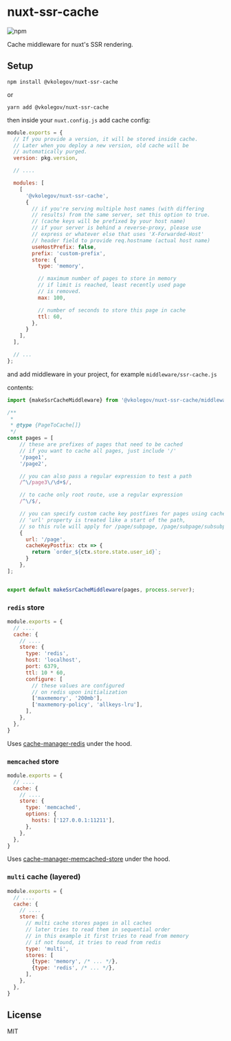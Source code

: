 # nuxt-ssr-cache

![npm](https://img.shields.io/npm/v/%40vkolegov%2Fnuxt-ssr-cache)

Cache middleware for nuxt's SSR rendering.

## Setup

```npm install @vkolegov/nuxt-ssr-cache```

or

```yarn add @vkolegov/nuxt-ssr-cache```

then inside your `nuxt.config.js` add cache config:

```javascript
module.exports = {
  // If you provide a version, it will be stored inside cache.
  // Later when you deploy a new version, old cache will be
  // automatically purged.
  version: pkg.version,

  // ....

  modules: [
    [
      '@vkolegov/nuxt-ssr-cache',
      {
        // if you're serving multiple host names (with differing
        // results) from the same server, set this option to true.
        // (cache keys will be prefixed by your host name)
        // if your server is behind a reverse-proxy, please use
        // express or whatever else that uses 'X-Forwarded-Host'
        // header field to provide req.hostname (actual host name)
        useHostPrefix: false,
        prefix: 'custom-prefix',
        store: {
          type: 'memory',

          // maximum number of pages to store in memory
          // if limit is reached, least recently used page
          // is removed.
          max: 100,

          // number of seconds to store this page in cache
          ttl: 60,
        },
      }
    ],
  ],

  // ...
};
```

and add middleware in your project, for example `middleware/ssr-cache.js`

contents:
```javascript
import {makeSsrCacheMiddleware} from '@vkolegov/nuxt-ssr-cache/middleware';

/**
 *
 * @type {PageToCache[]}
 */
const pages = [
    // these are prefixes of pages that need to be cached
    // if you want to cache all pages, just include '/'
    '/page1',
    '/page2',

    // you can also pass a regular expression to test a path
    /^\/page3\/\d+$/,

    // to cache only root route, use a regular expression
    /^\/$/,

    // you can specify custom cache key postfixes for pages using cacheKeyPostfix callback
    // 'url' property is treated like a start of the path, 
    // so this rule will apply for /page/subpage, /page/subpage/subsubpage, etc
    {
      url: '/page',
      cacheKeyPostfix: ctx => {
        return `order_${ctx.store.state.user_id}`;
      }
    },
];


export default makeSsrCacheMiddleware(pages, process.server);

```

### `redis` store

```javascript
module.exports = {
  // ....
  cache: {
    // ....
    store: {
      type: 'redis',
      host: 'localhost',
      port: 6379,
      ttl: 10 * 60,
      configure: [
        // these values are configured
        // on redis upon initialization
        ['maxmemory', '200mb'],
        ['maxmemory-policy', 'allkeys-lru'],
      ],
    },
  },
}
```

Uses [cache-manager-redis](https://www.npmjs.com/package/cache-manager-redis) under the hood.

### `memcached` store

```javascript
module.exports = {
  // ....
  cache: {
    // ....
    store: {
      type: 'memcached',
      options: {
        hosts: ['127.0.0.1:11211'],
      },
    },
  },
}
```

Uses [cache-manager-memcached-store](https://www.npmjs.com/package/cache-manager-memcached-store) under the hood.

### `multi` cache (layered)

```javascript
module.exports = {
  // ....
  cache: {
    // ....
    store: {
      // multi cache stores pages in all caches
      // later tries to read them in sequential order
      // in this example it first tries to read from memory
      // if not found, it tries to read from redis
      type: 'multi',
      stores: [
        {type: 'memory', /* ... */},
        {type: 'redis', /* ... */},
      ],
    },
  },
}
```

## License

MIT
